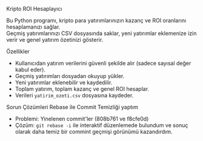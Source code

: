 Kripto ROI Hesaplayıcı

Bu Python programı, kripto para yatırımlarınızın kazanç ve ROI oranlarını hesaplamanızı sağlar.  
Geçmiş yatırımlarınızı CSV dosyasında saklar, yeni yatırımlar eklemenize izin verir ve genel yatırım özetinizi gösterir.

Özellikler
- Kullanıcıdan yatırım verilerini güvenli şekilde alır (sadece sayısal değer kabul eder).
- Geçmiş yatırımları dosyadan okuyup yükler.
- Yeni yatırımlar eklenebilir ve kaydedilir.
- Toplam yatırım, toplam kazanç ve genel ROI hesaplar.
- Verileri `yatirim_ozeti.csv` dosyasına kaydeder.

Sorun Çözümleri
Rebase ile Commit Temizliği yaptım
- Problemi: Yinelenen commit'ler (808b761 ve f8cfe0d)
- Çözüm: `git rebase -i` ile interaktif düzenlemede bulundum ve sonuç olarak daha temiz bir commint geçmişi görünümü kazandırdım.
